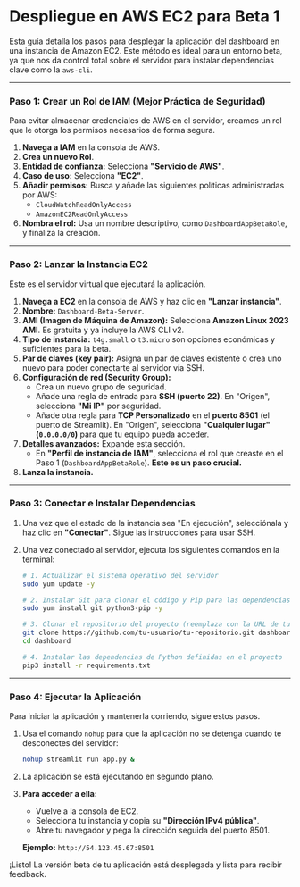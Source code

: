 # Despliegue en AWS EC2 para Beta 1

Esta guía detalla los pasos para desplegar la aplicación del dashboard en una instancia de Amazon EC2. Este método es ideal para un entorno beta, ya que nos da control total sobre el servidor para instalar dependencias clave como la `aws-cli`.

---

### Paso 1: Crear un Rol de IAM (Mejor Práctica de Seguridad)

Para evitar almacenar credenciales de AWS en el servidor, creamos un rol que le otorga los permisos necesarios de forma segura.

1.  **Navega a IAM** en la consola de AWS.
2.  **Crea un nuevo Rol**.
3.  **Entidad de confianza:** Selecciona **"Servicio de AWS"**.
4.  **Caso de uso:** Selecciona **"EC2"**.
5.  **Añadir permisos:** Busca y añade las siguientes políticas administradas por AWS:
    *   `CloudWatchReadOnlyAccess`
    *   `AmazonEC2ReadOnlyAccess`
6.  **Nombra el rol:** Usa un nombre descriptivo, como `DashboardAppBetaRole`, y finaliza la creación.

---

### Paso 2: Lanzar la Instancia EC2

Este es el servidor virtual que ejecutará la aplicación.

1.  **Navega a EC2** en la consola de AWS y haz clic en **"Lanzar instancia"**.
2.  **Nombre:** `Dashboard-Beta-Server`.
3.  **AMI (Imagen de Máquina de Amazon):** Selecciona **Amazon Linux 2023 AMI**. Es gratuita y ya incluye la AWS CLI v2.
4.  **Tipo de instancia:** `t4g.small` o `t3.micro` son opciones económicas y suficientes para la beta.
5.  **Par de claves (key pair):** Asigna un par de claves existente o crea uno nuevo para poder conectarte al servidor vía SSH.
6.  **Configuración de red (Security Group):**
    *   Crea un nuevo grupo de seguridad.
    *   Añade una regla de entrada para **SSH (puerto 22)**. En "Origen", selecciona **"Mi IP"** por seguridad.
    *   Añade otra regla para **TCP Personalizado** en el **puerto 8501** (el puerto de Streamlit). En "Origen", selecciona **"Cualquier lugar" (`0.0.0.0/0`)** para que tu equipo pueda acceder.
7.  **Detalles avanzados:** Expande esta sección.
    *   En **"Perfil de instancia de IAM"**, selecciona el rol que creaste en el Paso 1 (`DashboardAppBetaRole`). **Este es un paso crucial.**
8.  **Lanza la instancia.**

---

### Paso 3: Conectar e Instalar Dependencias

1.  Una vez que el estado de la instancia sea "En ejecución", selecciónala y haz clic en **"Conectar"**. Sigue las instrucciones para usar SSH.
2.  Una vez conectado al servidor, ejecuta los siguientes comandos en la terminal:

    ```bash
    # 1. Actualizar el sistema operativo del servidor
    sudo yum update -y

    # 2. Instalar Git para clonar el código y Pip para las dependencias de Python
    sudo yum install git python3-pip -y

    # 3. Clonar el repositorio del proyecto (reemplaza con la URL de tu repo)
    git clone https://github.com/tu-usuario/tu-repositorio.git dashboard
    cd dashboard

    # 4. Instalar las dependencias de Python definidas en el proyecto
    pip3 install -r requirements.txt
    ```

---

### Paso 4: Ejecutar la Aplicación

Para iniciar la aplicación y mantenerla corriendo, sigue estos pasos.

1.  Usa el comando `nohup` para que la aplicación no se detenga cuando te desconectes del servidor:

    ```bash
    nohup streamlit run app.py &
    ```

2.  La aplicación se está ejecutando en segundo plano.
3.  **Para acceder a ella:**
    *   Vuelve a la consola de EC2.
    *   Selecciona tu instancia y copia su **"Dirección IPv4 pública"**.
    *   Abre tu navegador y pega la dirección seguida del puerto 8501.

    **Ejemplo:** `http://54.123.45.67:8501`

¡Listo! La versión beta de tu aplicación está desplegada y lista para recibir feedback.
